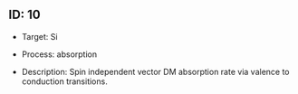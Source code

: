 ## ID: 10

- Target: Si

- Process: absorption

- Description: Spin independent vector DM absorption rate via valence to conduction transitions.
